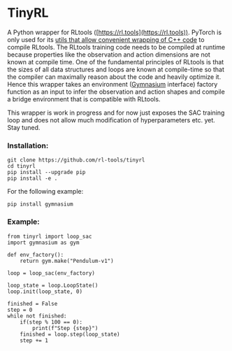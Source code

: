 # TinyRL
A Python wrapper for RLtools ([https://rl.tools](https://rl.tools)). PyTorch is only used for its [utils that allow convenient wrapping of C++ code](https://pytorch.org/docs/stable/cpp_extension.html) to compile RLtools. The RLtools training code needs to be compiled at runtime because properties like the observation and action dimensions are not known at compile time. One of the fundamental principles of RLtools is that the sizes of all data structures and loops are known at compile-time so that the compiler can maximally reason about the code and heavily optimize it. Hence this wrapper takes an environment ([Gymnasium](https://github.com/Farama-Foundation/Gymnasium) interface) factory function as an input to infer the observation and action shapes and compile a bridge environment that is compatible with RLtools. 

This wrapper is work in progress and for now just exposes the SAC training loop and does not allow much modification of hyperparameters etc. yet. Stay tuned.

### Installation:
```
git clone https://github.com/rl-tools/tinyrl
cd tinyrl
pip install --upgrade pip
pip install -e .
```
For the following example:
```
pip install gymnasium
```

### Example:
```
from tinyrl import loop_sac
import gymnasium as gym

def env_factory():
    return gym.make("Pendulum-v1")

loop = loop_sac(env_factory)

loop_state = loop.LoopState()
loop.init(loop_state, 0)

finished = False
step = 0
while not finished:
    if(step % 100 == 0):
        print(f"Step {step}")
    finished = loop.step(loop_state)
    step += 1
```

